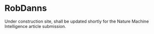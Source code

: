 # RobDanns
Under construction site, shall be updated shortly for the Nature Machine Intelligence article submission.
